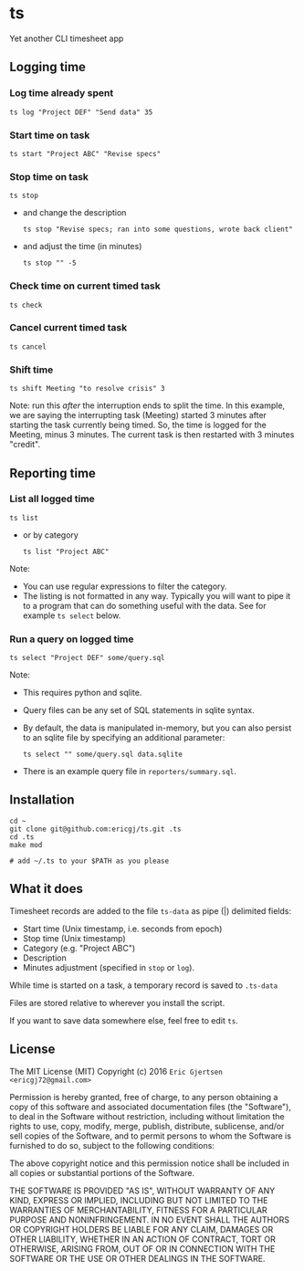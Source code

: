 # ts

Yet another CLI timesheet app

## Logging time

### Log time already spent
    ts log "Project DEF" "Send data" 35

    
### Start time on task
    ts start "Project ABC" "Revise specs"

  
### Stop time on task
    ts stop

  - and change the description

        ts stop "Revise specs; ran into some questions, wrote back client"

  - and adjust the time (in minutes)
        
        ts stop "" -5

### Check time on current timed task
    ts check

### Cancel current timed task
    ts cancel


### Shift time
    ts shift Meeting "to resolve crisis" 3

Note: run this _after_ the interruption ends to split the time.  In this
example, we are saying the interrupting task (Meeting) started 3 minutes
after starting the task currently being timed. So, the time is logged for the
Meeting, minus 3 minutes. The current task is then restarted with 3 minutes
"credit".


## Reporting time

### List all logged time
    ts list

  - or by category
        
        ts list "Project ABC"

Note:
  - You can use regular expressions to filter the category.
  - The listing is not formatted in any way. Typically you will want to pipe it
    to a program that can do something useful with the data. See for example
    `ts select` below.


### Run a query on logged time
    ts select "Project DEF" some/query.sql

Note: 
  - This requires python and sqlite. 
  - Query files can be any set of SQL statements in sqlite syntax.
  - By default, the data is manipulated in-memory, but you can also persist 
    to an sqlite file by specifying an additional parameter:

        ts select "" some/query.sql data.sqlite

  - There is an example query file in `reporters/summary.sql`.


## Installation

    cd ~
    git clone git@github.com:ericgj/ts.git .ts
    cd .ts
    make mod

    # add ~/.ts to your $PATH as you please


## What it does

Timesheet records are added to the file `ts-data` as pipe (|) delimited fields:

  - Start time (Unix timestamp, i.e. seconds from epoch)
  - Stop time (Unix timestamp)
  - Category (e.g. "Project ABC")
  - Description
  - Minutes adjustment (specified in `stop` or `log`).

While time is started on a task, a temporary record is saved to `.ts-data`

Files are stored relative to wherever you install the script.

If you want to save data somewhere else, feel free to edit `ts`.


## License

The MIT License (MIT) Copyright (c) 2016 `Eric Gjertsen <ericgj72@gmail.com>`

Permission is hereby granted, free of charge, to any person obtaining a
copy of this software and associated documentation files (the "Software"),
to deal in the Software without restriction, including without limitation the
rights to use, copy, modify, merge, publish, distribute, sublicense, and/or
sell copies of the Software, and to permit persons to whom the Software is
furnished to do so, subject to the following conditions:

The above copyright notice and this permission notice shall be included in
all copies or substantial portions of the Software.

THE SOFTWARE IS PROVIDED "AS IS", WITHOUT WARRANTY OF ANY KIND, EXPRESS OR
IMPLIED, INCLUDING BUT NOT LIMITED TO THE WARRANTIES OF MERCHANTABILITY,
FITNESS FOR A PARTICULAR PURPOSE AND NONINFRINGEMENT. IN NO EVENT SHALL
THE AUTHORS OR COPYRIGHT HOLDERS BE LIABLE FOR ANY CLAIM, DAMAGES OR OTHER
LIABILITY, WHETHER IN AN ACTION OF CONTRACT, TORT OR OTHERWISE, ARISING FROM,
OUT OF OR IN CONNECTION WITH THE SOFTWARE OR THE USE OR OTHER DEALINGS IN
THE SOFTWARE.

